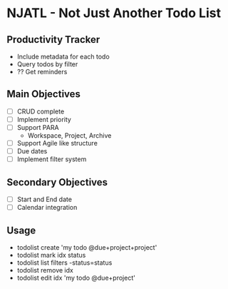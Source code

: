 # NJATL - Not Just Another Todo List

## Productivity Tracker
- Include metadata for each todo
- Query todos by filter
- ?? Get reminders

## Main Objectives
- [ ] CRUD complete
- [ ] Implement priority
- [ ] Support PARA
    - Workspace, Project, Archive
- [ ] Support Agile like structure
- [ ] Due dates
- [ ] Implement filter system

## Secondary Objectives
- [ ] Start and End date
- [ ] Calendar integration

## Usage
- todolist create 'my todo @due+project+project'
- todolist mark idx status
- todolist list filters -status=status
- todolist remove idx
- todolist edit idx 'my todo @due+project'

